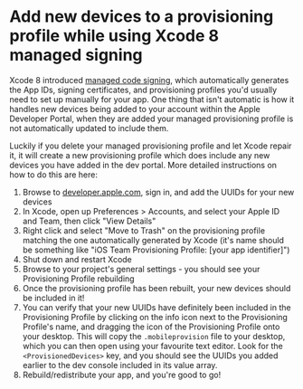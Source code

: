 # Add new devices to a provisioning profile while using Xcode 8 managed signing

Xcode 8 introduced [managed code signing](https://possiblemobile.com/2016/06/code-signing-xcode-8/), which automatically generates the App IDs, signing certificates, and provisioning profiles you'd usually need to set up manually for your app. One thing that isn't automatic is how it handles new devices being added to your account within the Apple Developer Portal, when they are added your managed provisioning profile is not automatically updated to include them.

Luckily if you delete your managed provisioning profile and let Xcode repair it, it will create a new provisioning profile which does include any new devices you have added in the dev portal. More detailed instructions on how to do this are here:

1. Browse to [developer.apple.com](https://developer.apple.com), sign in, and add the UUIDs for your new devices
1. In Xcode, open up Preferences > Accounts, and select your Apple ID and Team, then click "View Details"
1. Right click and select "Move to Trash" on the provisioning profile matching the one automatically generated by Xcode (it's name should be something like "iOS Team Provisioning Profile: [your app identifier]")
1. Shut down and restart Xcode
1. Browse to your project's general settings - you should see your Provisioning Profile rebuilding
1. Once the provisioning profile has been rebuilt, your new devices should be included in it!
1. You can verify that your new UUIDs have definitely been included in the Provisioning Profile by clicking on the info icon next to the Provisioning Profile's name, and dragging the icon of the Provisioning Profile onto your desktop. This will copy the `.mobileprovision` file to your desktop, which you can then open using your favourite text editor. Look for the `<ProvisionedDevices>` key, and you should see the UUIDs you added earlier to the dev console included in its value array.
1. Rebuild/redistribute your app, and you're good to go!
